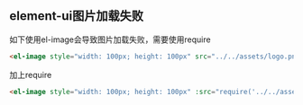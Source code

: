 ## element-ui图片加载失败

如下使用el-image会导致图片加载失败，需要使用require

```html
<el-image style="width: 100px; height: 100px" src="../../assets/logo.png"></el-image>
```

加上require

```html
<el-image style="width: 100px; height: 100px" :src="require('../../assets/logo.png')"></el-image>
```

